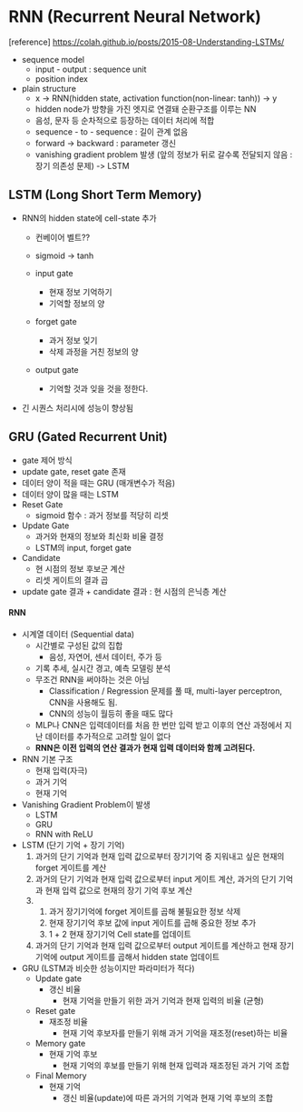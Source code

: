 # RNN (Recurrent Neural Network)

[reference] https://colah.github.io/posts/2015-08-Understanding-LSTMs/

- sequence model
  - input - output : sequence unit
  - position index
- plain structure
  - x -> RNN(hidden state, activation function(non-linear: tanh)) -> y
  - hidden node가 방향을 가진 엣지로 연결돼 순환구조를 이루는 NN
  - 음성, 문자 등 순차적으로 등장하는 데이터 처리에 적합
  - sequence - to  - sequence : 길이 관계 없음
  - forward -> backward : parameter 갱신
  - vanishing gradient problem 발생 (앞의 정보가 뒤로 갈수록 전달되지 않음 : 장기 의존성 문제) -> LSTM



## LSTM (Long Short Term Memory)

- RNN의 hidden state에 cell-state 추가

  - 컨베이어 벨트??
  - sigmoid -> tanh
  - input gate
    - 현재 정보 기억하기
    - 기억할 정보의 양

  - forget gate
    - 과거 정보 잊기
    - 삭제 과정을 거친 정보의 양
  - output gate
    - 기억할 것과 잊을 것을 정한다.

- 긴 시퀀스 처리시에 성능이 향상됨



## GRU (Gated Recurrent Unit)

- gate 제어 방식
- update gate, reset gate 존재
- 데이터 양이 적을 때는 GRU (매개변수가 적음)
- 데이터 양이 많을 때는 LSTM
- Reset Gate
  - sigmoid 함수 : 과거 정보를 적당히 리셋
- Update Gate
  - 과거와 현재의 정보와 최신화 비율 결정
  - LSTM의 input, forget gate
- Candidate
  - 현 시점의 정보 후보군 계산
  - 리셋 게이트의 결과 곱
- update gate 결과 + candidate 결과 : 현 시점의 은닉층 계산







#### RNN

- 시계열 데이터 (Sequential data)
  - 시간별로 구성된 값의 집합
    - 음성, 자연어, 센서 데이터, 주가 등
  - 기록 추세, 실시간 경고, 예측 모델링 분석
  - 무조건 RNN을 써야하는 것은 아님
    - Classification / Regression 문제를 풀 때, multi-layer perceptron, CNN을 사용해도 됨.
    - CNN의 성능이 월등히 좋을 때도 많다
  - MLP나 CNN은 입력데이터를 처음 한 번만 입력 받고 이후의 연산 과정에서 지난 데이터를 추가적으로 고려할 일이 없다
  - **RNN은 이전 입력의 연산 결과가 현재 입력 데이터와 함께 고려된다.**
- RNN 기본 구조
  - 현재 입력(자극)
  - 과거 기억
  - 현재 기억
- Vanishing Gradient Problem이 발생
  - LSTM
  - GRU
  - RNN with ReLU
- LSTM (단기 기억 + 장기 기억)
  1. 과거의 단기 기억과 현재 입력 값으로부터 장기기억 중 지워내고 싶은 현재의 forget 게이트를 계산
  2. 과거의 단기 기억과 현재 입력 값으로부터 input 게이트 계산, 과거의 단기 기억과 현재 입력 값으로 현재의 장기 기억 후보 계산
  3. 
     1. 과거 장기기억에 forget 게이트를 곱해 불필요한 정보 삭제 
     2. 현재 장기기억 후보 값에 input 게이트를 곱해 중요한 정보 추가 
     3. 1 + 2 현재 장기기억 Cell state를 업데이트
  4. 과거의 단기 기억과 현재 입력 값으로부터 output 게이트를 계산하고 현재 장기기억에 output 게이트를 곱해서 hidden state 업데이트
- GRU (LSTM과 비슷한 성능이지만 파라미터가 적다)
  - Update gate
    - 갱신 비율
      - 현재 기억을 만들기 위한 과거 기억과 현재 입력의 비율 (균형)
  - Reset gate
    - 재조정 비율
      - 현재 기억 후보자를 만들기 위해 과거 기억을 재조정(reset)하는 비율
  - Memory gate
    - 현재 기억 후보
      - 현재 기억의 후보를 만들기 위해 현재 입력과 재조정된 과거 기억 조합
  - Final Memory
    - 현재 기억
      - 갱신 비율(update)에 따른 과거의 기억과 현재 기억 후보의 조합